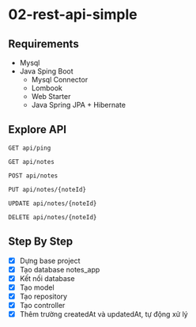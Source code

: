 # 02-rest-api-simple

## Requirements
- Mysql
- Java Sping Boot
    + Mysql Connector
    + Lombook
    + Web Starter
    + Java Spring JPA + Hibernate
    
## Explore API

```text
GET api/ping

GET api/notes

POST api/notes

PUT api/notes/{noteId}

UPDATE api/notes/{noteId}

DELETE api/notes/{noteId}
```

## Step By Step

- [x] Dựng base project
- [x] Tạo database notes_app
- [x] Kết nối database
- [x] Tạo model
- [x] Tạo repository
- [x] Tạo controller
- [x] Thêm trường createdAt và updatedAt, tự động xử lý